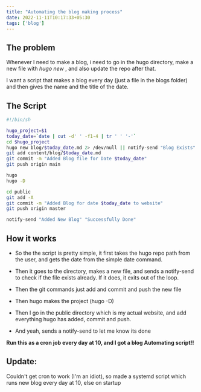 ```yaml
---
title: "Automating the blog making process"
date: 2022-11-11T10:17:33+05:30
tags: ['blog']
---
```


## The problem

Whenever I need to make a blog, i need to go in the hugo directory, make a new file
with *hugo new <name of file>*, and also update the repo after that.

I want a script that makes a blog every day (just a file in the blogs folder) and then 
gives the name and the title of the date.

## The Script

```bash
#!/bin/sh

hugo_project=$1
today_date=`date | cut -d' ' -f1-4 | tr ' ' '-'`
cd $hugo_project
hugo new blog/$today_date.md 2> /dev/null || notify-send "Blog Exists" "Exiting" && exit
git add content/blog/$today_date.md
git commit -m "Added Blog file for Date $today_date"
git push origin main

hugo
hugo -D

cd public
git add -A
git commit -m "Added Blog for date $today_date to website"
git push origin master

notify-send "Added New Blog" "Successfully Done"
```

## How it works

+ So the the script is pretty simple, it first takes the hugo
repo path from the user, and gets the date from the simple
date command.

+ Then it goes to the directory, makes a new file, and sends
a notify-send to check if the file exists already. If it does,
it exits out of the loop.

+ Then the git commands just add and commit and push the new file

+ Then hugo makes the project (hugo -D)

+ Then I go in the public directory which is my 
actual website, and add everything hugo has added, 
commit and push.

+ And yeah, sends a notify-send to let me know its done

**Run this as a cron job every day at 10, and I got a 
blog Automating script!!**

## Update: 
Couldn't get cron to work (I'm an idiot), so made a systemd script
which runs new blog every day at 10, else on startup
